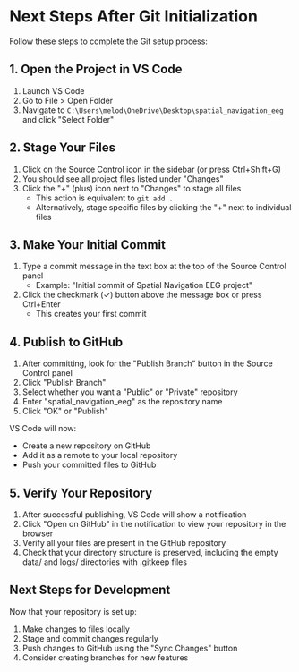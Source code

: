 # Next Steps After Git Initialization

Follow these steps to complete the Git setup process:

## 1. Open the Project in VS Code

1. Launch VS Code
2. Go to File > Open Folder
3. Navigate to `C:\Users\melod\OneDrive\Desktop\spatial_navigation_eeg` and click "Select Folder"

## 2. Stage Your Files

1. Click on the Source Control icon in the sidebar (or press Ctrl+Shift+G)
2. You should see all project files listed under "Changes"
3. Click the "+" (plus) icon next to "Changes" to stage all files
   - This action is equivalent to `git add .`
   - Alternatively, stage specific files by clicking the "+" next to individual files

## 3. Make Your Initial Commit

1. Type a commit message in the text box at the top of the Source Control panel
   - Example: "Initial commit of Spatial Navigation EEG project"
2. Click the checkmark (✓) button above the message box or press Ctrl+Enter
   - This creates your first commit

## 4. Publish to GitHub

1. After committing, look for the "Publish Branch" button in the Source Control panel
2. Click "Publish Branch"
3. Select whether you want a "Public" or "Private" repository
4. Enter "spatial_navigation_eeg" as the repository name
5. Click "OK" or "Publish"

VS Code will now:
- Create a new repository on GitHub
- Add it as a remote to your local repository
- Push your committed files to GitHub

## 5. Verify Your Repository

1. After successful publishing, VS Code will show a notification
2. Click "Open on GitHub" in the notification to view your repository in the browser
3. Verify all your files are present in the GitHub repository
4. Check that your directory structure is preserved, including the empty data/ and logs/ directories with .gitkeep files

## Next Steps for Development

Now that your repository is set up:

1. Make changes to files locally
2. Stage and commit changes regularly
3. Push changes to GitHub using the "Sync Changes" button
4. Consider creating branches for new features
